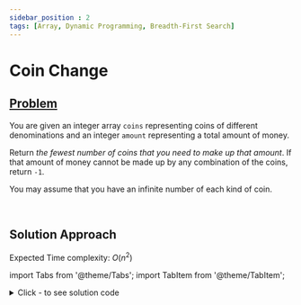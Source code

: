```yaml
---
sidebar_position : 2
tags: [Array, Dynamic Programming, Breadth-First Search]
---
```


# Coin Change

## [Problem](https://leetcode.com/problems/coin-change/)

<p>You are given an integer array <code>coins</code> representing coins of different denominations and an integer <code>amount</code> representing a total amount of money.</p>

<p>Return <em>the fewest number of coins that you need to make up that amount</em>. If that amount of money cannot be made up by any combination of the coins, return <code>-1</code>.</p>

<p>You may assume that you have an infinite number of each kind of coin.</p>

<p>&nbsp;</p>


## Solution Approach

Expected Time complexity: $O(n^2)$

import Tabs from '@theme/Tabs';
import TabItem from '@theme/TabItem';

<details><summary>Click - to see solution code</summary>

<Tabs>
<TabItem value="cpp" label="C++">

```cpp
class Solution {
   public:
    int coinChange(vector<int>& coins, int amount) {
        vector<long long> changes(amount + 1, INT_MAX);
        changes[0] = 0;
        for (int i = 1; i <= amount; i++) {
            for (int j = 0; j < coins.size(); j++) {
                if (coins[j] <= i) {
                    changes[i] = min(changes[i], changes[i - coins[j]] + 1);
                }
            }
        }
        if (changes[amount] == INT_MAX) return -1;
        return changes[amount];
    }
};
```
</TabItem>
</Tabs>

</details>
